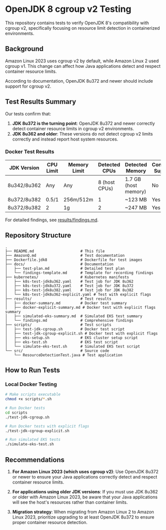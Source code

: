 # OpenJDK 8 cgroup v2 Testing

This repository contains tests to verify OpenJDK 8's compatibility with cgroup v2, specifically focusing on resource limit detection in containerized environments.

## Background

Amazon Linux 2023 uses cgroup v2 by default, while Amazon Linux 2 used cgroup v1. This change can affect how Java applications detect and respect container resource limits.

According to documentation, OpenJDK 8u372 and newer should include support for cgroup v2.

## Test Results Summary

Our tests confirm that:

1. **JDK 8u372 is the turning point**: OpenJDK 8u372 and newer correctly detect container resource limits in cgroup v2 environments.
2. **JDK 8u362 and older**: These versions do not detect cgroup v2 limits correctly and instead report host system resources.

### Docker Test Results

| JDK Version | CPU Limit | Memory Limit | Detected CPUs | Detected Memory | Container Support |
|------------|-----------|-------------|--------------|----------------|-------------------|
| 8u342/8u362 | Any | Any | 8 (host CPUs) | 1.7 GB (host memory) | No |
| 8u372/8u382 | 0.5/1 | 256m/512m | 1 | ~123 MB | Yes |
| 8u372/8u382 | 2 | 1g | 2 | ~247 MB | Yes |

For detailed findings, see [results/findings.md](results/findings.md).

## Repository Structure

```
.
├── README.md                     # This file
├── AmazonQ.md                    # Test documentation
├── Dockerfile.jdk8               # Dockerfile for test images
├── docs/                         # Documentation
│   ├── test-plan.md              # Detailed test plan
│   └── findings-template.md      # Template for recording findings
├── kubernetes/                   # Kubernetes manifests
│   ├── k8s-test-jdk8u362.yaml    # Test job for JDK 8u362
│   ├── k8s-test-jdk8u372.yaml    # Test job for JDK 8u372
│   ├── k8s-test-jdk8u382.yaml    # Test job for JDK 8u382
│   └── k8s-test-jdk8u362-explicit.yaml # Test with explicit flags
├── results/                      # Test results
│   ├── docker-summary.md         # Docker test summary
│   ├── docker-explicit-summary.md # Docker test with explicit flags summary
│   ├── simulated-eks-summary.md  # Simulated EKS test summary
│   └── findings.md               # Comprehensive findings
├── scripts/                      # Test scripts
│   ├── test-jdk-cgroup.sh        # Docker test script
│   ├── test-jdk-cgroup-explicit.sh # Docker test with explicit flags
│   ├── eks-setup.sh              # EKS cluster setup script
│   ├── eks-test.sh               # EKS test script
│   └── simulate-eks-test.sh      # Simulated EKS test script
└── src/                          # Source code
    └── ResourceDetectionTest.java # Test application
```

## How to Run Tests

### Local Docker Testing

```bash
# Make scripts executable
chmod +x scripts/*.sh

# Run Docker tests
cd scripts
./test-jdk-cgroup.sh

# Run Docker tests with explicit flags
./test-jdk-cgroup-explicit.sh

# Run simulated EKS tests
./simulate-eks-test.sh
```

## Recommendations

1. **For Amazon Linux 2023 (which uses cgroup v2)**: Use OpenJDK 8u372 or newer to ensure your Java applications correctly detect and respect container resource limits.

2. **For applications using older JDK versions**: If you must use JDK 8u362 or older with Amazon Linux 2023, be aware that your Java applications will see the host's resources rather than container limits.

3. **Migration strategy**: When migrating from Amazon Linux 2 to Amazon Linux 2023, prioritize upgrading to at least OpenJDK 8u372 to ensure proper container resource detection.
